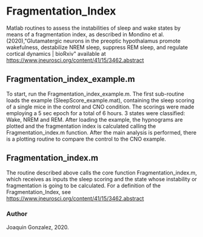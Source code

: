 # Fragmentation_Index
Matlab routines to assess the instabilities of sleep and wake states by means of a fragmentation index, as described in Mondino et al. (2020),"Glutamatergic neurons in the preoptic hypothalamus promote wakefulness, destabilize NREM sleep, suppress REM sleep, and regulate cortical dynamics | bioRxiv" available at https://www.jneurosci.org/content/41/15/3462.abstract

## Fragmentation_index_example.m
To start, run the Fragmentation_index_example.m. The first sub-routine loads the example (SleepScore_example.mat), containing the sleep scoring of a single mice in the control and CNO condition. The scorings were made employing a 5 sec epoch for a total of 6 hours. 3 states were classified: Wake, NREM and REM. After loading the example, the hypnograms are plotted and the fragmentation index is calculated calling the Fragmentation_index.m function. After the main analysis is performed, there is a plotting routine to compare the control to the CNO example.

## Fragmentation_index.m
The routine described above calls the core function Fragmentation_index.m, which receives as inputs the sleep scoring and the state whose instability or fragmentation is going to be calculated. For a definition of the Fragmentation_Index, see https://www.jneurosci.org/content/41/15/3462.abstract

### Author
Joaquin Gonzalez, 2020.
